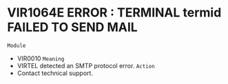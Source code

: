 # VIR1064E ERROR : TERMINAL termid FAILED TO SEND MAIL
`Module`
- VIR0010
`Meaning`
- VIRTEL detected an SMTP protocol error.
`Action`
- Contact technical support.
